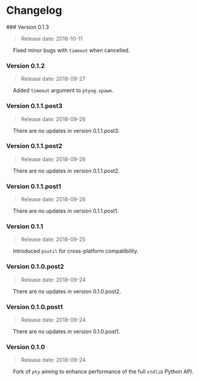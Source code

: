 # Changelog

### Version 0.1.3

 > Release date: 2018-10-11

&emsp; Fixed minor bugs with `timeout` when cancelled.

### Version 0.1.2

 > Release date: 2018-09-27

&emsp; Added `timeout` argument to `ptyng.spawn`.

### Version 0.1.1.post3

 > Release date: 2018-09-26

&emsp; There are no updates in version 0.1.1.post3.

### Version 0.1.1.post2

 > Release date: 2018-09-26

&emsp; There are no updates in version 0.1.1.post2.

### Version 0.1.1.post1

 > Release date: 2018-09-26

&emsp; There are no updates in version 0.1.1.post1.

### Version 0.1.1

 > Release date: 2018-09-25

&emsp; Introduced `psutil` for cross-platform compatibility.

### Version 0.1.0.post2

 > Release date: 2018-09-24

&emsp; There are no updates in version 0.1.0.post2.

### Version 0.1.0.post1

 > Release date: 2018-09-24

&emsp; There are no updates in version 0.1.0.post1.

### Version 0.1.0

 > Release date: 2018-09-24

&emsp; Fork of `pty` aiming to enhance performance of the full `stdlib` Python API.
